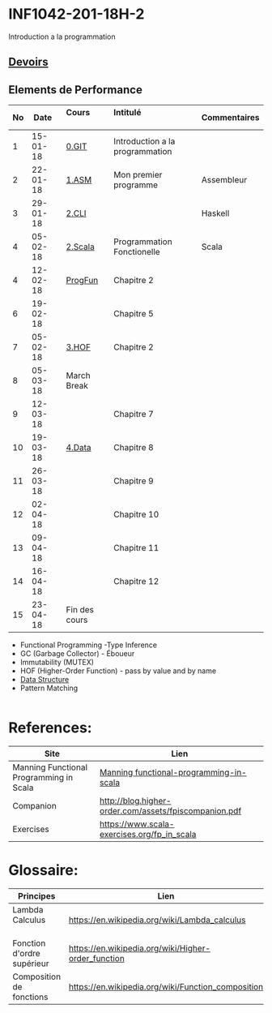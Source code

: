 # INF1042-201-18H-2

Introduction a la programmation

## [Devoirs](Devoirs)

## Elements de Performance

|No| Date   | Cours                | Intitulé                                |  Commentaires    |
|--|--------|:---------------------|:----------------------------------------|:-----------------|
| 1|15-01-18|[0.GIT](0.GIT)        | Introduction a la programmation         |                  |
| 2|22-01-18|[1.ASM](1.CLI/1.ASM)  | Mon premier programme                   | Assembleur       |
| 3|29-01-18|[2.CLI](1.CLI/2.Scala)|                                         | Haskell          |
| 4|05-02-18|[2.Scala](2.Scala)    | Programmation Fonctionelle              | Scala            |
| 4|12-02-18|[ProgFun](https://github.com/CollegeBoreal/progfun1)| Chapitre 2|                  |
| 6|19-02-18|                      | Chapitre 5                              |                  |
| 7|05-02-18|[3.HOF](3.HOF)        | Chapitre 2                              |                  |
| 8|05-03-18| March Break          |                                         |                  |
| 9|12-03-18|                      | Chapitre 7                              |                  |
|10|19-03-18| [4.Data](4.Data)     | Chapitre 8                              |                  |
|11|26-03-18|                      | Chapitre 9                              |                  |
|12|02-04-18|                      | Chapitre 10                             |                  |
|13|09-04-18|                      | Chapitre 11                             |                  |
|14|16-04-18|                      | Chapitre 12                             |                  |
|15|23-04-18| Fin des cours        |                                         |                  |


- Functional Programming
-Type Inference
- GC (Garbage Collector) - Éboueur
- Immutability (MUTEX)
- HOF (Higher-Order Function) - pass by value and by name
- [Data Structure](https://twitter.github.io/scala_school/collections.html)
- Pattern Matching

```
```

# References:

|Site| Lien                                    |
|--------------------------------|--------|
|Manning Functional Programming in Scala   |[Manning functional-programming-in-scala](https://www.manning.com/books/functional-programming-in-scala)|
|Companion                       |http://blog.higher-order.com/assets/fpiscompanion.pdf|
|Exercises                       |https://www.scala-exercises.org/fp_in_scala|


# Glossaire:

| Principes                      | Lien                                               |
|--------------------------------|----------------------------------------------------|
| Lambda Calculus                |https://en.wikipedia.org/wiki/Lambda_calculus       |
| Fonction d'ordre supérieur     |https://en.wikipedia.org/wiki/Higher-order_function |
| Composition de fonctions       |https://en.wikipedia.org/wiki/Function_composition  |
